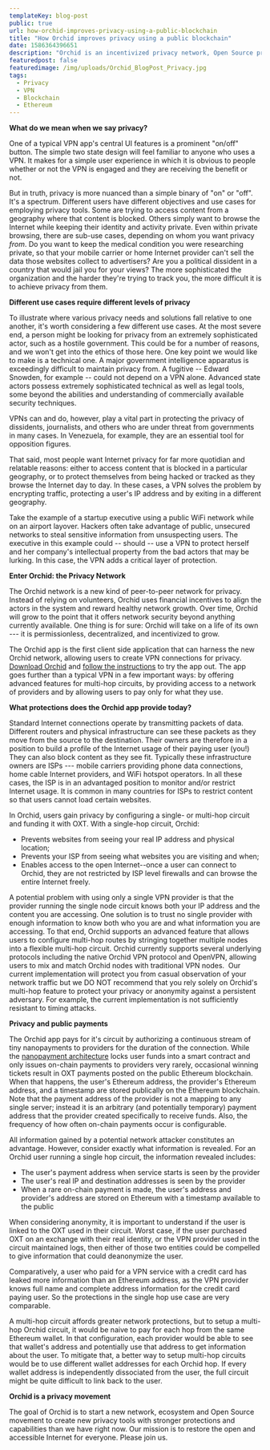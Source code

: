 ```yaml
---
templateKey: blog-post
public: true
url: how-orchid-improves-privacy-using-a-public-blockchain
title: "How Orchid improves privacy using a public blockchain"
date: 1586364396651
description: "Orchid is an incentivized privacy network, Open Source project, and consumer VPN service aimed to deliver new levels of privacy. But what does privacy mean? How private is Orchid, which relies on pseudo-anonymous payments on Ethereum?"
featuredpost: false
featuredimage: /img/uploads/Orchid_BlogPost_Privacy.jpg
tags:
  - Privacy
  - VPN
  - Blockchain
  - Ethereum
---
```


**What do we mean when we say privacy?**

One of a typical VPN app's central UI features is a prominent "on/off" button. The simple two state design will feel familiar to anyone who uses a VPN. It makes for a simple user experience in which it is obvious to people whether or not the VPN is engaged and they are receiving the benefit or not.

But in truth, privacy is more nuanced than a simple binary of "on" or "off". It's a spectrum. Different users have different objectives and use cases for employing privacy tools. Some are trying to access content from a geography where that content is blocked. Others simply want to browse the Internet while keeping their identity and activity private. Even within private browsing, there are sub-use cases, depending on whom you want privacy *from*. Do you want to keep the medical condition you were researching private, so that your mobile carrier or home Internet provider can't sell the data those websites collect to advertisers? Are you a political dissident in a country that would jail you for your views? The more sophisticated the organization and the harder they're trying to track you, the more difficult it is to achieve privacy from them.

**Different use cases require different levels of privacy**

To illustrate where various privacy needs and solutions fall relative to one another, it's worth considering a few different use cases. At the most severe end, a person might be looking for privacy from an extremely sophisticated actor, such as a hostile government. This could be for a number of reasons, and we won't get into the ethics of those here. One key point we would like to make is a technical one. A major government intelligence apparatus is exceedingly difficult to maintain privacy from. A fugitive -- Edward Snowden, for example -- could not depend on a VPN alone. Advanced state actors possess extremely sophisticated technical as well as legal tools, some beyond the abilities and understanding of commercially available security techniques.

VPNs can and do, however, play a vital part in protecting the privacy of dissidents, journalists, and others who are under threat from governments in many cases. In Venezuela, for example, they are an essential tool for opposition figures.

That said, most people want Internet privacy for far more quotidian and relatable reasons: either to access content that is blocked in a particular geography, or to protect themselves from being hacked or tracked as they browse the Internet day to day. In these cases, a VPN solves the problem by encrypting traffic, protecting a user's IP address and by exiting in a different geography.

Take the example of a startup executive using a public WiFi network while on an airport layover. Hackers often take advantage of public, unsecured networks to steal sensitive information from unsuspecting users. The executive in this example could -- should -- use a VPN to protect herself and her company's intellectual property from the bad actors that may be lurking. In this case, the VPN adds a critical layer of protection.

**Enter Orchid: the Privacy Network**

The Orchid network is a new kind of peer-to-peer network for privacy. Instead of relying on volunteers, Orchid uses financial incentives to align the actors in the system and reward healthy network growth. Over time, Orchid will grow to the point that it offers network security beyond anything currently available. One thing is for sure: Orchid will take on a life of its own --- it is permissionless, decentralized, and incentivized to grow.

The Orchid app is the first client side application that can harness the new Orchid network, allowing users to create VPN connections for privacy. [Download Orchid](https://www.orchid.com/download) and [follow the instructions](https://www.orchid.com/join) to try the app out. The app goes further than a typical VPN in a few important ways: by offering advanced features for multi-hop circuits, by providing access to a network of providers and by allowing users to pay only for what they use.

**What protections does the Orchid app provide today?**

Standard Internet connections operate by transmitting packets of data. Different routers and physical infrastructure can see these packets as they move from the source to the destination. Their owners are therefore in a position to build a profile of the Internet usage of their paying user (you!) They can also block content as they see fit. Typically these infrastructure owners are ISPs --- mobile carriers providing phone data connections, home cable Internet providers, and WiFi hotspot operators. In all these cases, the ISP is in an advantaged position to monitor and/or restrict Internet usage. It is common in many countries for ISPs to restrict content so that users cannot load certain websites.

In Orchid, users gain privacy by configuring a single- or multi-hop circuit and funding it with OXT. With a single-hop circuit, Orchid:

-   Prevents websites from seeing your real IP address and physical location;
-   Prevents your ISP from seeing what websites you are visiting and when;
-   Enables access to the open Internet--once a user can connect to Orchid, they are not restricted by ISP level firewalls and can browse the entire Internet freely.

A potential problem with using only a single VPN provider is that the provider running the single node circuit knows both your IP address and the content you are accessing. One solution is to trust no single provider with enough information to know both who you are and what information you are accessing. To that end, Orchid supports an advanced feature that allows users to configure multi-hop routes by stringing together multiple nodes into a flexible multi-hop circuit. Orchid currently supports several underlying protocols including the native Orchid VPN protocol and OpenVPN, allowing users to mix and match Orchid nodes with traditional VPN nodes.  Our current implementation will protect you from casual observation of your network traffic but we DO NOT recommend that you rely solely on Orchid's multi-hop feature to protect your privacy or anonymity against a persistent adversary. For example, the current implementation is not sufficiently resistant to timing attacks.

**Privacy and public payments**

The Orchid app pays for it's circuit by authorizing a continuous stream of tiny nanopayments to providers for the duration of the connection. While the [nanopayment architecture](https://blog.orchid.com/introducing-nanopayments) locks user funds into a smart contract and only issues on-chain payments to providers very rarely, occasional winning tickets result in OXT payments posted on the public Ethereum blockchain. When that happens, the user's Ethereum address, the provider's Ethereum address, and a timestamp are stored publically on the Ethereum blockchain. Note that the payment address of the provider is not a mapping to any single server; instead it is an arbitrary (and potentially temporary) payment address that the provider created specifically to receive funds. Also, the frequency of how often on-chain payments occur is configurable.

All information gained by a potential network attacker constitutes an advantage. However, consider exactly what information is revealed. For an Orchid user running a single hop circuit, the information revealed includes: 

-   The user's payment address when service starts is seen by the provider
-   The user's real IP and destination addresses is seen by the provider
-   When a rare on-chain payment is made, the user's address and provider's address are stored on Ethereum with a timestamp available to the public

When considering anonymity, it is important to understand if the user is linked to the OXT used in their circuit. Worst case, if the user purchased OXT on an exchange with their real identity, or the VPN provider used in the circuit maintained logs, then either of those two entities could be compelled to give information that could deanonymize the user.

Comparatively, a user who paid for a VPN service with a credit card has leaked more information than an Ethereum address, as the VPN provider knows full name and complete address information for the credit card paying user. So the protections in the single hop use case are very comparable.

A multi-hop circuit affords greater network protections, but to setup a multi-hop Orchid circuit, it would be naive to pay for each hop from the same Ethereum wallet. In that configuration, each provider would be able to see that wallet's address and potentially use that address to get information about the user. To mitigate that, a better way to setup multi-hop circuits would be to use different wallet addresses for each Orchid hop. If every wallet address is independently dissociated from the user, the full circuit might be quite difficult to link back to the user.

**Orchid is a privacy movement**

The goal of Orchid is to start a new network, ecosystem and Open Source movement to create new privacy tools with stronger protections and capabilities than we have right now. Our mission is to restore the open and accessible Internet for everyone. Please join us.